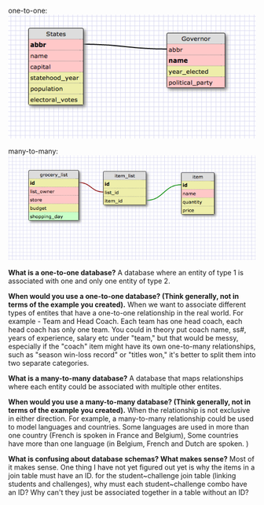 
one-to-one:
![Alt text](imgs/state_gov.png)


many-to-many:
![Alt text](imgs/grocery_list.png)


**What is a one-to-one database?**
A database where an entity of type 1 is associated with one and only one entity of type 2.

**When would you use a one-to-one database? (Think generally, not in terms of the example you created).**
When we want to associate different types of entites that have a one-to-one relationship in the real world.
For example - Team and Head Coach. Each team has one head coach, each head coach has only one team.
You could in theory put coach name, ss#, years of experience, salary etc under "team," but that would be messy,
especially if the "coach" item might have its own one-to-many relationships, such as "season win-loss record" or "titles won,"
it's better to split them into two separate categories.

**What is a many-to-many database?**
A database that maps relationships where each entity could be associated with multiple other entites.

**When would you use a many-to-many database? (Think generally, not in terms of the example you created).**
When the relationship is not exclusive in either direction. For example, a many-to-many relationship could be used to model languages and countries.
Some languages are used in more than one country (French is spoken in France and Belgium),
Some countries have more than one language (in Belgium, French and Dutch are spoken. )

**What is confusing about database schemas? What makes sense?**
Most of it makes sense. One thing I have not yet figured out yet is why the items in a join table must have an ID.
for the student~challenge join table (linking students and challenges), why must each student~challenge combo have an ID?
Why can't they just be associated together in a table without an ID?